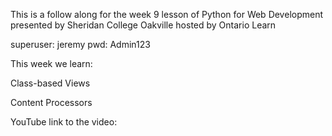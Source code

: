 This is a follow along for the week 9 lesson of Python for Web Development presented by Sheridan College Oakville hosted by Ontario Learn

superuser: jeremy pwd: Admin123

This week we learn:

Class-based Views

Content Processors

YouTube link to the video:
